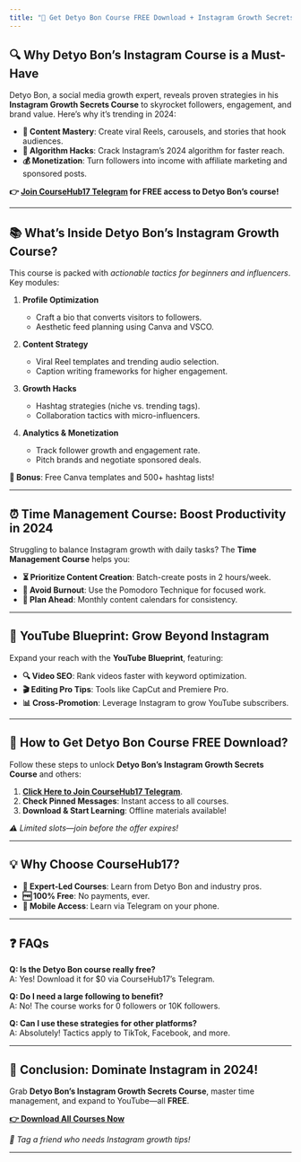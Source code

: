 ```yaml
---
title: "🌟 Get Detyo Bon Course FREE Download + Instagram Growth Secrets! (Join Telegram Now)"
---
```


## **🔍 Why Detyo Bon’s Instagram Course is a Must-Have**  

Detyo Bon, a social media growth expert, reveals proven strategies in his **Instagram Growth Secrets Course** to skyrocket followers, engagement, and brand value. Here’s why it’s trending in 2024:  

- **📸 Content Mastery**: Create viral Reels, carousels, and stories that hook audiences.  
- **🚀 Algorithm Hacks**: Crack Instagram’s 2024 algorithm for faster reach.  
- **💰 Monetization**: Turn followers into income with affiliate marketing and sponsored posts.  

**👉 [Join CourseHub17 Telegram](https://t.me/coursehub17) for FREE access to Detyo Bon’s course!**  

---

## **📚 What’s Inside Detyo Bon’s Instagram Growth Course?**  

This course is packed with *actionable tactics for beginners and influencers*. Key modules:  

1. **Profile Optimization**  
   - Craft a bio that converts visitors to followers.  
   - Aesthetic feed planning using Canva and VSCO.  

2. **Content Strategy**  
   - Viral Reel templates and trending audio selection.  
   - Caption writing frameworks for higher engagement.  

3. **Growth Hacks**  
   - Hashtag strategies (niche vs. trending tags).  
   - Collaboration tactics with micro-influencers.  

4. **Analytics & Monetization**  
   - Track follower growth and engagement rate.  
   - Pitch brands and negotiate sponsored deals.  

**🎁 Bonus**: Free Canva templates and 500+ hashtag lists!  

---

## **⏰ Time Management Course: Boost Productivity in 2024**  

Struggling to balance Instagram growth with daily tasks? The **Time Management Course** helps you:  

- **⏳ Prioritize Content Creation**: Batch-create posts in 2 hours/week.  
- **🚫 Avoid Burnout**: Use the Pomodoro Technique for focused work.  
- **📅 Plan Ahead**: Monthly content calendars for consistency.  

---

## **🎥 YouTube Blueprint: Grow Beyond Instagram**  

Expand your reach with the **YouTube Blueprint**, featuring:  

- **🔍 Video SEO**: Rank videos faster with keyword optimization.  
- **🎬 Editing Pro Tips**: Tools like CapCut and Premiere Pro.  
- **📊 Cross-Promotion**: Leverage Instagram to grow YouTube subscribers.  

---

## **🔗 How to Get Detyo Bon Course FREE Download?**  

Follow these steps to unlock **Detyo Bon’s Instagram Growth Secrets Course** and others:  

1. **[Click Here to Join CourseHub17 Telegram](https://t.me/coursehub17)**.  
2. **Check Pinned Messages**: Instant access to all courses.  
3. **Download & Start Learning**: Offline materials available!  

*⚠️ Limited slots—join before the offer expires!*  

---

## **💡 Why Choose CourseHub17?**  

- **🎯 Expert-Led Courses**: Learn from Detyo Bon and industry pros.  
- **🆓 100% Free**: No payments, ever.  
- **📲 Mobile Access**: Learn via Telegram on your phone.  

---

## **❓ FAQs**  

**Q: Is the Detyo Bon course really free?**  
A: Yes! Download it for $0 via CourseHub17’s Telegram.  

**Q: Do I need a large following to benefit?**  
A: No! The course works for 0 followers or 10K followers.  

**Q: Can I use these strategies for other platforms?**  
A: Absolutely! Tactics apply to TikTok, Facebook, and more.  

---

## **🚀 Conclusion: Dominate Instagram in 2024!**  

Grab **Detyo Bon’s Instagram Growth Secrets Course**, master time management, and expand to YouTube—all **FREE**.  

**[👉 Download All Courses Now](https://t.me/coursehub17)**  

*📢 Tag a friend who needs Instagram growth tips!*  

---

<!-- SEO Keywords: detyo bon course free download, detyo bon instagram course growth instagram secrets, free instagram growth course 2024, social media monetization, time management for creators, youtube blueprint, telegram free courses. -->
